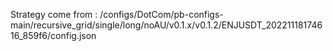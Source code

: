 Strategy come from : /configs/DotCom/pb-configs-main/recursive_grid/single/long/noAU/v0.1.x/v0.1.2/ENJUSDT_20221118174616_859f6/config.json